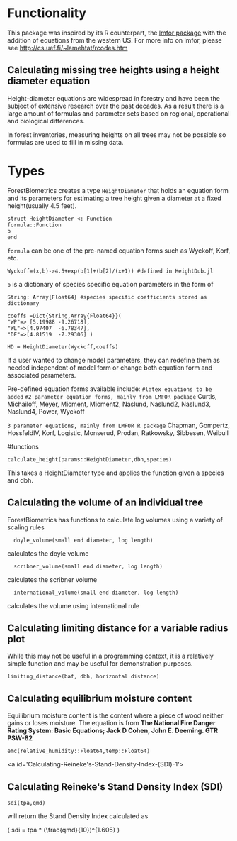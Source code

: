 
<a id='Functionality-1'></a>

# Functionality


This package was inspired by its R counterpart, the [lmfor package](https://CRAN.R-project.org/package=lmfor) with the addition of equations from the western US. For more info on lmfor, please see http://cs.uef.fi/~lamehtat/rcodes.htm


<a id='Calculating-missing-tree-heights-using-a-height-diameter-equation-1'></a>

## Calculating missing tree heights using a height diameter equation


Height-diameter equations are widespread in forestry and have been the subject of extensive research over the past decades. As a result there is a large amount of formulas and parameter sets based on regional, operational and biological differences.


In forest inventories, measuring heights on all trees may not be possible so formulas are used to fill in missing data.


<a id='Types-1'></a>

# Types


ForestBiometrics creates a type `HeightDiameter` that holds an equation form and its parameters for estimating a tree height given a diameter at a fixed height(usually 4.5 feet).


```
struct HeightDiameter <: Function
formula::Function
b
end
```


`formula` can be one of the pre-named equation forms such as Wyckoff, Korf, etc.


```
Wyckoff=(x,b)->4.5+exp(b[1]+(b[2]/(x+1)) #defined in HeightDub.jl
```


`b` is a dictionary of species specific equation parameters in the form of


```
String: Array{Float64} #species specific coefficients stored as dictionary

coeffs =Dict{String,Array{Float64}}(
"WP"=> [5.19988	-9.26718],
"WL"=>[4.97407	-6.78347],
"DF"=>[4.81519	-7.29306] )

HD = HeightDiameter(Wyckoff,coeffs)
```


If a user wanted to change model parameters, they can redefine them as needed independent of model form or change both equation form and associated parameters.


Pre-defined equation forms available include: `#latex equations to be added` `#2 parameter equation forms, mainly from LMFOR package` Curtis, Michailoff, Meyer, Micment, Micment2, Naslund, Naslund2, Naslund3, Naslund4, Power, Wyckoff


`3 parameter equations, mainly from LMFOR R package` Chapman, Gompertz, HossfeldIV, Korf, Logistic, Monserud, Prodan, Ratkowsky, Sibbesen, Weibull


#functions


`calculate_height(params::HeightDiameter,dbh,species)`


This takes a HeightDiameter type and applies the function given a species and dbh.


<a id='Calculating-the-volume-of-an-individual-tree-1'></a>

## Calculating the volume of an individual tree


ForestBiometrics has functions to calculate log volumes using a variety of scaling rules


```
  doyle_volume(small end diameter, log length)
```


calculates the doyle volume


```
  scribner_volume(small end diameter, log length)
```


calculates the scribner volume


```
  international_volume(small end diameter, log length)
```


calculates the volume using international rule


<a id='Calculating-limiting-distance-for-a-variable-radius-plot-1'></a>

## Calculating limiting distance for a variable radius plot


While this may not be useful in a programming context, it is a relatively simple function and may be useful for demonstration purposes.


```
limiting_distance(baf, dbh, horizontal distance)
```


<a id='Calculating-equilibrium-moisture-content-1'></a>

## Calculating equilibrium moisture content


Equilibrium moisture content is the content where a piece of wood neither gains or loses moisture. The equation is from **The National Fire Danger Rating System: Basic Equations; Jack D Cohen, John E. Deeming. GTR PSW-82**


```
emc(relative_humidity::Float64,temp::Float64)
```


<a id='Calculating-Reineke's-Stand-Density-Index-(SDI)-1'></a>

## Calculating Reineke's Stand Density Index (SDI)


```
sdi(tpa,qmd)
```


will return the Stand Density Index calculated as


\( sdi = tpa * (\frac{qmd}{10})^{1.605} \)

